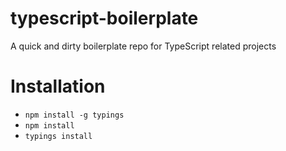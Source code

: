 # typescript-boilerplate
A quick and dirty boilerplate repo for TypeScript related projects

# Installation

* `npm install -g typings`
* `npm install`
* `typings install`

